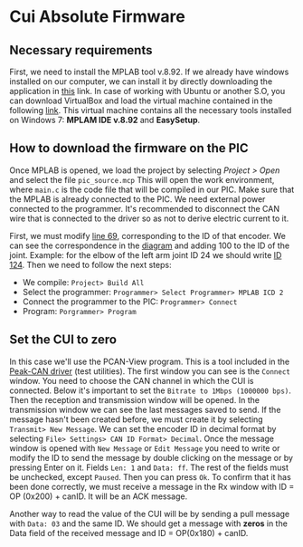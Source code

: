 # Cui Absolute Firmware

## Necessary requirements

First, we need to install the MPLAB tool v.8.92. If we already have windows installed on our computer, we can install it by directly downloading the application in [this](https://drive.google.com/open?id=1n51XC7JwGAtncWq1itDxE7FpyqdSyaWD) link.
In case of working with Ubuntu or another S.O, you can download VirtualBox and load the virtual machine contained in the following [link](https://drive.google.com/open?id=0BxR76I90oKSmQ0xsS0loZVhhRnM). This virtual machine contains all the necessary tools installed on Windows 7: **MPLAM IDE v.8.92** and **EasySetup**.

## How to download the firmware on the PIC

Once MPLAB is opened, we load the project by selecting *Project > Open* and select the file `pic_source.mcp`
This will open the work environment, where `main.c` is the code file that will be compiled in our PIC. 
Make sure that the MPLAB is already connected to the PIC. We need external power connected to the programmer. It's recommended to disconnect the CAN wire that is connected to the driver so as not to derive electric current to it.

First, we must modify [line 69](./Pic_source/main.c#L69), corresponding to the ID of that encoder. We can see the correspondence in the [diagram](http://robots.uc3m.es/gitbook-teo-developer-manual/diagrams.html#joint-indexes) and adding 100 to the ID of the joint. Example: for the elbow of the left arm joint ID 24 we should write [ID 124](./Pic_source/main.c#L69).
Then we need to follow the next steps:
* We compile: `Project> Build All`
* Select the programmer: `Programmer> Select Programmer> MPLAB ICD 2`
* Connect the programmer to the PIC: `Programmer> Connect`
* Program: `Porgrammer> Program`

## Set the CUI to zero

In this case we'll use the PCAN-View program. This is a tool included in the [Peak-CAN driver](https://github.com/roboticslab-uc3m/installation-guides/blob/master/install-pcan.md) (test utilities).
The first window you can see is the `Connect` window. You need to choose the CAN channel in which the CUI is connected. Below it's important to set the `Bitrate to 1Mbps (1000000 bps)`.
Then the reception and transmission window will be opened. In the transmission window we can see the last messages saved to send. If the message hasn't been created before, we must create it by selecting `Transmit> New Message`.
We can set the encoder ID in decimal format by selecting `File> Settings> CAN ID Format> Decimal`. 
Once the message window is opened with `New Message` or `Edit Message` you need to write or modify the ID to send the message by double clicking on the message or by pressing Enter on it. 
Fields `Len: 1` and `Data: ff`. The rest of the fields must be unchecked, except `Paused`. Then you can press `Ok`. To confirm that it has been done correctly, we must receive a message in the Rx window with ID = OP (0x200) + canID. It will be an ACK message.

Another way to read the value of the CUI will be by sending a pull message with `Data: 03` and the same ID. We should get a message with **zeros** in the Data field of the received message and ID = OP(0x180) + canID.
